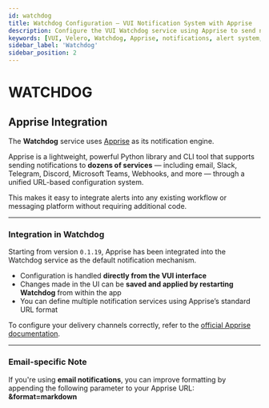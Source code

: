 ```yaml
---
id: watchdog
title: Watchdog Configuration – VUI Notification System with Apprise
description: Configure the VUI Watchdog service using Apprise to send notifications to email, Slack, Telegram, Discord, and more. Learn how to integrate alerts into your backup workflows.
keywords: [VUI, Velero, Watchdog, Apprise, notifications, alert system, Slack, Telegram, Discord, Kubernetes monitoring, VUI alerts]
sidebar_label: 'Watchdog'
sidebar_position: 2
---
```


# WATCHDOG

## Apprise Integration

The **Watchdog** service uses [Apprise](https://github.com/caronc/apprise) as its notification engine.

Apprise is a lightweight, powerful Python library and CLI tool that supports sending notifications to **dozens of services** — including email, Slack, Telegram, Discord, Microsoft Teams, Webhooks, and more — through a unified URL-based configuration system.

This makes it easy to integrate alerts into any existing workflow or messaging platform without requiring additional code.

---

### Integration in Watchdog

Starting from version `0.1.19`, Apprise has been integrated into the Watchdog service as the default notification mechanism.

- Configuration is handled **directly from the VUI interface**
- Changes made in the UI can be **saved and applied by restarting Watchdog** from within the app
- You can define multiple notification services using Apprise’s standard URL format

To configure your delivery channels correctly, refer to the [official Apprise documentation](https://github.com/caronc/apprise).

---

### Email-specific Note

If you're using **email notifications**, you can improve formatting by appending the following parameter to your Apprise URL: **&format=markdown**
